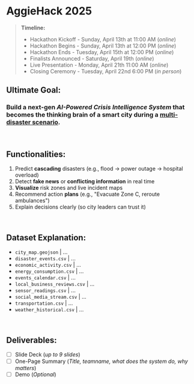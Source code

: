 # **AggieHack 2025**
> **Timeline:**
> - Hackathon Kickoff - Sunday, April 13th at 11:00 AM (*online*)
> - Hackathon Begins - Sunday, April 13th at 12:00 PM (*online*)
> - Hackathon Ends - Tuesday, April 15th at 12:00 PM (*online*)
> - Finalists Announced - Saturday, April 19th (*online*)
> - Live Presentation - Monday, April 21th 11:00 AM (*online*)
> - Closing Ceremony - Tuesday, April 22nd 6:00 PM (*in person*)

## **Ultimate Goal:**
### Build a next-gen *AI-Powered Crisis Intelligence System* that becomes the thinking brain of a smart city during a <u>multi-disaster scenario</u>.

<br/>

## **Functionalities:**
1. Predict **cascading** disasters (e.g., flood → power outage → hospital overload)
2. Detect **fake news** or **conflicting information** in real time
3. **Visualize** risk zones and live incident maps
4. Recommend action **plans** (e.g., "Evacuate Zone C, reroute ambulances")
5. Explain decisions clearly (so city leaders can trust it)

<br/>

## **Dataset Explanation:**
- `city_map.geojson` | ...
- `disaster_events.csv` | ...
- `economic_activity.csv` | ...
- `energy_consumption.csv` | ...
- `events_calendar.csv` | ...
- `local_business_reviews.csv` | ...
- `sensor_readings.csv` | ...
- `social_media_stream.csv` | ...
- `transportation.csv` | ...
- `weather_historical.csv` | ...

<br/>

## **Deliverables:**
- [ ] Slide Deck (*up to 9 slides*)
- [ ] One-Page Summary (*Title, teamname, what does the system do, why matters*)
- [ ] Demo (*Optional*)
